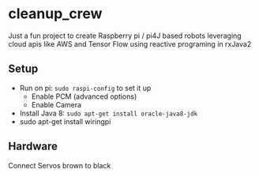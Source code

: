 # cleanup_crew
Just a fun project to create Raspberry pi / pi4J based robots leveraging cloud apis like AWS and Tensor Flow using reactive programing in rxJava2


## Setup

* Run on pi: `sudo raspi-config` to set it up
   * Enable PCM (advanced options)
   * Enable Camera
* Install Java 8: `sudo apt-get install oracle-java8-jdk`
* sudo apt-get install wiringpi



## Hardware

Connect Servos brown to black